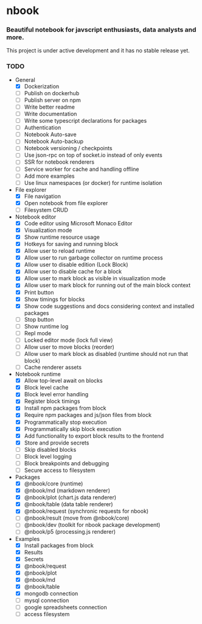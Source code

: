 # nbook
### Beautiful notebook for javscript enthusiasts, data analysts and more.

This project is under active development and it has no stable release yet.

### TODO
- General
  - [x] Dockerization
  - [ ] Publish on dockerhub
  - [ ] Publish server on npm
  - [ ] Write better readme
  - [ ] Write documentation
  - [ ] Write some typescript declarations for packages
  - [ ] Authentication
  - [ ] Notebook Auto-save
  - [ ] Notebook Auto-backup
  - [ ] Notebook versioning / checkpoints
  - [ ] Use json-rpc on top of socket.io instead of only events
  - [ ] SSR for notebook renderers
  - [ ] Service worker for cache and handling offline
  - [ ] Add more examples
  - [ ] Use linux namespaces (or docker) for runtime isolation
- File explorer
  - [x] File navigation
  - [x] Open notebook from file explorer
  - [ ] Filesystem CRUD
- Notebook editor
  - [x] Code editor using Microsoft Monaco Editor
  - [x] Visualization mode
  - [x] Show runtime resource usage
  - [x] Hotkeys for saving and running block
  - [x] Allow user to reload runtime
  - [x] Allow user to run garbage collector on runtime process
  - [x] Allow user to disable edition (Lock Block)
  - [x] Allow user to disable cache for a block
  - [x] Allow user to mark block as visible in visualization mode
  - [x] Allow user to mark block for running out of the main block context
  - [x] Print button
  - [x] Show timings for blocks
  - [x] Show code suggestions and docs considering context and installed packages
  - [ ] Stop button
  - [ ] Show runtime log
  - [ ] Repl mode
  - [ ] Locked editor mode (lock full view)
  - [ ] Allow user to move blocks (reorder)
  - [ ] Allow user to mark block as disabled (runtime should not run that block)
  - [ ] Cache renderer assets
- Notebook runtime
  - [x] Allow top-level await on blocks
  - [x] Block level cache
  - [x] Block level error handling
  - [x] Register block timings
  - [x] Install npm packages from block
  - [x] Require npm packages and js/json files from block
  - [x] Programmatically stop execution
  - [x] Programmatically skip block execution
  - [x] Add functionality to export block results to the frontend
  - [x] Store and provide secrets
  - [ ] Skip disabled blocks
  - [ ] Block level logging
  - [ ] Block breakpoints and debugging
  - [ ] Secure access to filesystem
- Packages
  - [x] @nbook/core (runtime)
  - [x] @nbook/md (markdown renderer)
  - [x] @nbook/plot (chart.js data renderer)
  - [x] @nbook/table (data table renderer)
  - [x] @nbook/request (synchronic requests for nbook)
  - [ ] @nbook/result (move from @nbook/core)
  - [ ] @nbook/dev (toolkit for nbook package development)
  - [ ] @nbook/p5 (processing.js renderer)
- Examples
  - [x] Install packages from block
  - [x] Results
  - [x] Secrets
  - [x] @nbook/request
  - [x] @nbook/plot
  - [x] @nbook/md
  - [x] @nbook/table
  - [x] mongodb connection
  - [ ] mysql connection
  - [ ] google spreadsheets connection
  - [ ] access filesystem
